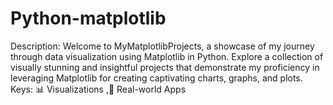 # Python-matplotlib
Description: Welcome to MyMatplotlibProjects, a showcase of my journey through data visualization using Matplotlib in Python. Explore a collection of visually stunning and insightful projects that demonstrate my proficiency in leveraging Matplotlib for creating captivating charts, graphs, and plots.  Keys: 📊 Visualizations ,🚀 Real-world Apps
